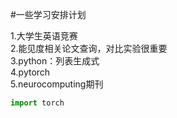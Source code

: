 #一些学习安排计划

1.大学生英语竞赛  
2.能见度相关论文查询，对比实验很重要  
3.python：列表生成式  
4.pytorch  
5.neurocomputing期刊  


```python
import torch

```